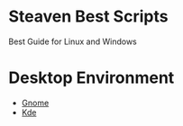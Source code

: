 # Steaven Best Scripts
Best Guide for Linux and Windows


# Desktop Environment


- [Gnome](https://github.com/SteavenGamerYT/steaven-best-guides/tree/main/Linux/Desktop%20Environment/Gnome)
- [Kde](https://github.com/SteavenGamerYT/steaven-best-guides/tree/main/Linux/Desktop%20Environment/Kde)